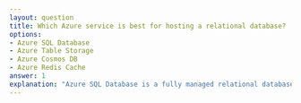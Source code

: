 ```yaml
---
layout: question
title: Which Azure service is best for hosting a relational database?
options:
- Azure SQL Database
- Azure Table Storage
- Azure Cosmos DB
- Azure Redis Cache
answer: 1
explanation: "Azure SQL Database is a fully managed relational database service based on SQL Server engine. It provides high availability, automatic backups, and built-in intelligence for optimal performance."
---
```

